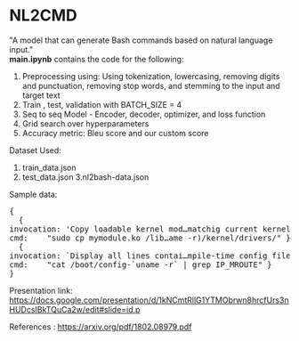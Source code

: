 # NL2CMD

"A model that can generate Bash commands based on natural language input." <br/>
<b>main.ipynb</b> contains the code for the following:
1. Preprocessing using: 
Using  tokenization, lowercasing, removing digits and punctuation, removing stop words, and stemming to the input and target text
2. Train , test, validation with BATCH_SIZE = 4
3. Seq to seq Model - Encoder, decoder, optimizer, and loss function
4. Grid search over hyperparameters
5. Accuracy metric: Bleu score and our custom score


Dataset Used:
1. train_data.json
2. test_data.json
3.nl2bash-data.json

Sample data:
<pre>
{
  {
invocation:	'Copy loadable kernel mod…matchig current kernel.',
cmd:	"sudo cp mymodule.ko /lib…ame -r)/kernel/drivers/" }
  {
invocation:	`Display all lines contai…mpile-time config file.`,
cmd:	"cat /boot/config-`uname -r` | grep IP_MROUTE" }
}
</pre>


Presentation link: https://docs.google.com/presentation/d/1kNCmtRllG1YTMObrwn8hrcfUrs3nHUDcsIBkTQuCa2w/edit#slide=id.p<br/>

References : https://arxiv.org/pdf/1802.08979.pdf
